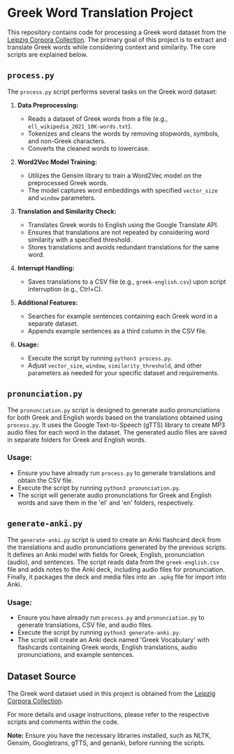 # Greek Word Translation Project

This repository contains code for processing a Greek word dataset from the [Leipzig Corpora Collection](https://wortschatz.uni-leipzig.de/en/download/Modern%20Greek). The primary goal of this project is to extract and translate Greek words while considering context and similarity. The core scripts are explained below.

## `process.py`

The `process.py` script performs several tasks on the Greek word dataset:

1. **Data Preprocessing:**
   - Reads a dataset of Greek words from a file (e.g., `ell_wikipedia_2021_10K-words.txt`).
   - Tokenizes and cleans the words by removing stopwords, symbols, and non-Greek characters.
   - Converts the cleaned words to lowercase.

2. **Word2Vec Model Training:**
   - Utilizes the Gensim library to train a Word2Vec model on the preprocessed Greek words.
   - The model captures word embeddings with specified `vector_size` and `window` parameters.

3. **Translation and Similarity Check:**
   - Translates Greek words to English using the Google Translate API.
   - Ensures that translations are not repeated by considering word similarity with a specified threshold.
   - Stores translations and avoids redundant translations for the same word.

4. **Interrupt Handling:**
   - Saves translations to a CSV file (e.g., `greek-english.csv`) upon script interruption (e.g., Ctrl+C).

5. **Additional Features:**
   - Searches for example sentences containing each Greek word in a separate dataset.
   - Appends example sentences as a third column in the CSV file.

6. **Usage:**
   - Execute the script by running `python3 process.py`.
   - Adjust `vector_size`, `window`, `similarity_threshold`, and other parameters as needed for your specific dataset and requirements.

## `pronunciation.py`

The `pronunciation.py` script is designed to generate audio pronunciations for both Greek and English words based on the translations obtained using `process.py`. It uses the Google Text-to-Speech (gTTS) library to create MP3 audio files for each word in the dataset. The generated audio files are saved in separate folders for Greek and English words.

### Usage:
   - Ensure you have already run `process.py` to generate translations and obtain the CSV file.
   - Execute the script by running `python3 pronunciation.py`.
   - The script will generate audio pronunciations for Greek and English words and save them in the 'el' and 'en' folders, respectively.

## `generate-anki.py`

The `generate-anki.py` script is used to create an Anki flashcard deck from the translations and audio pronunciations generated by the previous scripts. It defines an Anki model with fields for Greek, English, pronunciation (audio), and sentences. The script reads data from the `greek-english.csv` file and adds notes to the Anki deck, including audio files for pronunciation. Finally, it packages the deck and media files into an `.apkg` file for import into Anki.

### Usage:
   - Ensure you have already run `process.py` and `pronunciation.py` to generate translations, CSV file, and audio files.
   - Execute the script by running `python3 generate-anki.py`.
   - The script will create an Anki deck named 'Greek Vocabulary' with flashcards containing Greek words, English translations, audio pronunciations, and example sentences.

## Dataset Source

The Greek word dataset used in this project is obtained from the [Leipzig Corpora Collection](https://wortschatz.uni-leipzig.de/en/download/Modern%20Greek).

For more details and usage instructions, please refer to the respective scripts and comments within the code.

**Note:** Ensure you have the necessary libraries installed, such as NLTK, Gensim, Googletrans, gTTS, and genanki, before running the scripts.
